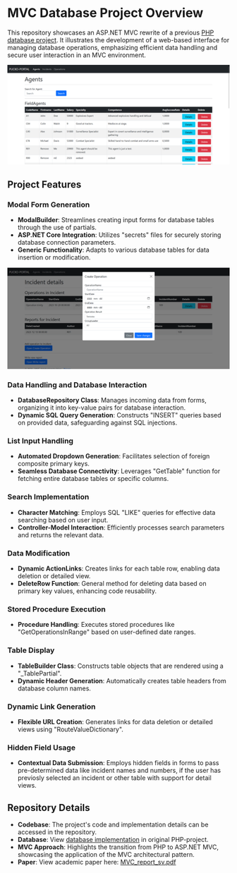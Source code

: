# MVC Database Project Overview

This repository showcases an ASP.NET MVC rewrite of a previous [PHP database project](https://github.com/LindholmLabs/PHP-databaskonstruktion). It illustrates the development of a web-based interface for managing database operations, emphasizing efficient data handling and secure user interaction in an MVC environment.

![Agents page](src/agents_page.png)

## Project Features

### Modal Form Generation
- **ModalBuilder**: Streamlines creating input forms for database tables through the use of partials.
- **ASP.NET Core Integration**: Utilizes "secrets" files for securely storing database connection parameters.
- **Generic Functionality**: Adapts to various database tables for data insertion or modification.

![modal partial](src/modalpartial.png)

### Data Handling and Database Interaction
- **DatabaseRepository Class**: Manages incoming data from forms, organizing it into key-value pairs for database interaction.
- **Dynamic SQL Query Generation**: Constructs "INSERT" queries based on provided data, safeguarding against SQL injections.

### List Input Handling
- **Automated Dropdown Generation**: Facilitates selection of foreign composite primary keys.
- **Seamless Database Connectivity**: Leverages "GetTable" function for fetching entire database tables or specific columns.

### Search Implementation
- **Character Matching**: Employs SQL "LIKE" queries for effective data searching based on user input.
- **Controller-Model Interaction**: Efficiently processes search parameters and returns the relevant data.

### Data Modification
- **Dynamic ActionLinks**: Creates links for each table row, enabling data deletion or detailed view.
- **DeleteRow Function**: General method for deleting data based on primary key values, enhancing code reusability.

### Stored Procedure Execution
- **Procedure Handling**: Executes stored procedures like "GetOperationsInRange" based on user-defined date ranges.

### Table Display
- **TableBuilder Class**: Constructs table objects that are rendered using a "_TablePartial".
- **Dynamic Header Generation**: Automatically creates table headers from database column names.

### Dynamic Link Generation
- **Flexible URL Creation**: Generates links for data deletion or detailed views using "RouteValueDictionary".

### Hidden Field Usage
- **Contextual Data Submission**: Employs hidden fields in forms to pass pre-determined data like incident names and numbers, if the user has previosly selected an incident or other table with support for detail views.

## Repository Details

- **Codebase**: The project's code and implementation details can be accessed in the repository.
- **Database**: View [database implementation](https://github.com/LindholmLabs/PHP-databaskonstruktion/blob/a3a5f0a6822ac9531281a3530e60e70374d1669f/src/database.md) in original PHP-project.
- **MVC Approach**: Highlights the transition from PHP to ASP.NET MVC, showcasing the application of the MVC architectural pattern.
- **Paper**: View academic paper here: [MVC_report_sv.pdf](src/MVC-applikation_rapport.pdf)